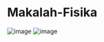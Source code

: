 # Makalah-Fisika 
![image](https://github.com/user-attachments/assets/b99bac4c-7e40-4a75-932e-d05ad894a779)
![image](https://github.com/user-attachments/assets/18317290-f18f-4fa9-add0-f536b7d65666)

